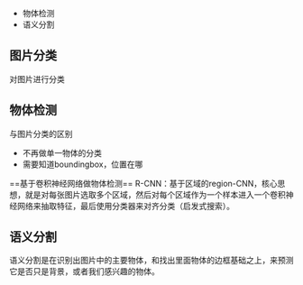 - 物体检测
- 语义分割

## 图片分类
对图片进行分类
## 物体检测
与图片分类的区别
- 不再做单一物体的分类
- 需要知道boundingbox，位置在哪

==基于卷积神经网络做物体检测==
R-CNN：基于区域的region-CNN，核心思想，就是对每张图片选取多个区域，然后对每个区域作为一个样本进入一个卷积神经网络来抽取特征，最后使用分类器来对齐分类（启发式搜索）。
## 语义分割
语义分割是在识别出图片中的主要物体，和找出里面物体的边框基础之上，来预测它是否只是背景，或者我们感兴趣的物体。
